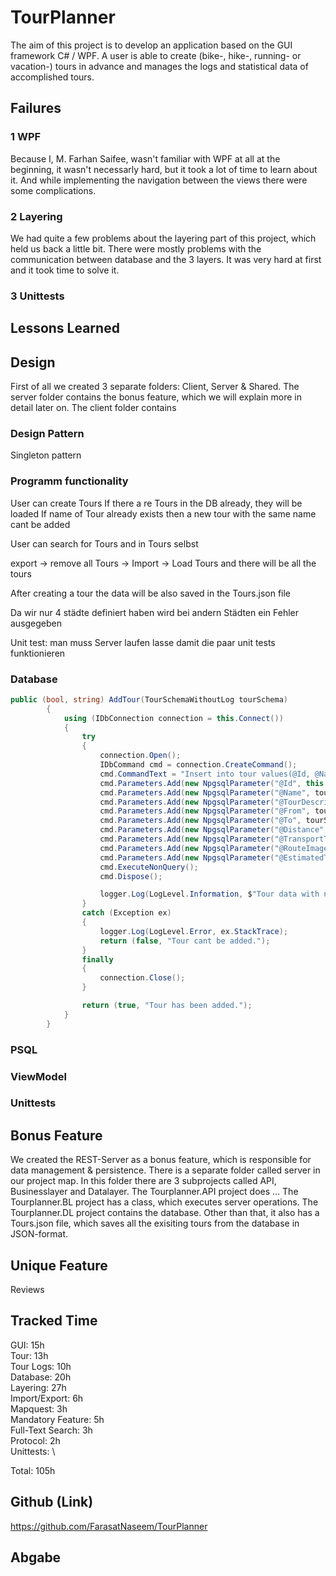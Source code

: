 # TourPlanner

The aim of this project is to develop an application based on the GUI framework C# / WPF.
A user is able to create (bike-, hike-, running- or vacation-) tours in advance and manages the logs and statistical data of accomplished tours.

## Failures

### 1 WPF
Because I, M. Farhan Saifee, wasn't familiar with WPF at all at the beginning, it wasn't necessarly hard, but it took a lot of time to learn about it.
And while implementing the navigation between the views there were some complications.

### 2 Layering
We had quite a few problems about the layering part of this project, which held us back a little bit.
There were mostly problems with the communication between database and the 3 layers. It was very hard at first and it took time to solve it.

### 3 Unittests



## Lessons Learned



## Design
First of all we created 3 separate folders: Client, Server & Shared.
The server folder contains the bonus feature, which we will explain more in detail later on.
The client folder contains

### Design Pattern
Singleton pattern

### Programm functionality
User can create Tours
If there a re Tours in the DB already, they will be loaded
If name of Tour already exists then a new tour with the same name cant be added

User can search for Tours and in Tours selbst

export -> remove all Tours -> Import -> Load Tours and there will be all the tours

After creating a tour the data will be also saved in the Tours.json file

Da wir nur 4 städte definiert haben wird bei andern Städten ein Fehler ausgegeben

Unit test: man muss Server laufen lasse damit die paar unit tests funktionieren

### Database

```cs
public (bool, string) AddTour(TourSchemaWithoutLog tourSchema)
        {
            using (IDbConnection connection = this.Connect())
            {
                try
                {
                    connection.Open();
                    IDbCommand cmd = connection.CreateCommand();
                    cmd.CommandText = "Insert into tour values(@Id, @Name, @TourDescription, @From, @To, @Distance, @TransportType, @RouteImagePath, @EstimatedTime)";
                    cmd.Parameters.Add(new NpgsqlParameter("@Id", this.AutoIncrement("tour")));
                    cmd.Parameters.Add(new NpgsqlParameter("@Name", tourSchema.Name));
                    cmd.Parameters.Add(new NpgsqlParameter("@TourDescription", tourSchema.TourDescription));
                    cmd.Parameters.Add(new NpgsqlParameter("@From", tourSchema.From));
                    cmd.Parameters.Add(new NpgsqlParameter("@To", tourSchema.To));
                    cmd.Parameters.Add(new NpgsqlParameter("@Distance", tourSchema.Distance));
                    cmd.Parameters.Add(new NpgsqlParameter("@TransportType", tourSchema.TransportType.ToString()));
                    cmd.Parameters.Add(new NpgsqlParameter("@RouteImagePath", tourSchema.RouteImage));
                    cmd.Parameters.Add(new NpgsqlParameter("@EstimatedTime", tourSchema.EstimatedTime));
                    cmd.ExecuteNonQuery();
                    cmd.Dispose();

                    logger.Log(LogLevel.Information, $"Tour data with name {tourSchema.Name} has been added successfully");
                }
                catch (Exception ex)
                {
                    logger.Log(LogLevel.Error, ex.StackTrace);
                    return (false, "Tour cant be added.");
                }
                finally
                {
                    connection.Close();
                }

                return (true, "Tour has been added.");
            }
        }
```

### PSQL

### ViewModel

### Unittests

## Bonus Feature
We created the REST-Server as a bonus feature, which is responsible for data management & persistence.
There is a separate folder called server in our project map. In this folder there are 3 subprojects called API, Businesslayer and Datalayer.
The Tourplanner.API project does ...
The Tourplanner.BL project has a class, which executes server operations.
The Tourplanner.DL project contains the database. Other than that, it also has a Tours.json file, which saves all the exisiting tours from the database in JSON-format.

<ADD PICTURE OF SWAGGER HERE>

## Unique Feature
Reviews

## Tracked Time

GUI: 15h\
Tour: 13h\
Tour Logs: 10h\
Database: 20h\
Layering: 27h\
Import/Export: 6h\
Mapquest: 3h\
Mandatory Feature: 5h\
Full-Text Search: 3h\
Protocol: 2h\
Unittests: \
  
Total: 105h


## Github (Link)

https://github.com/FarasatNaseem/TourPlanner

## Abgabe
